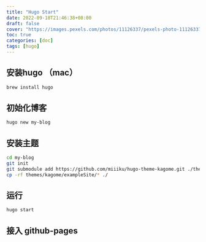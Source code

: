 ```yaml
---
title: "Hugo Start"
date: 2022-09-18T21:46:38+08:00
draft: false
cover: "https://images.pexels.com/photos/11126337/pexels-photo-11126337.jpeg?auto=compress&cs=tinysrgb&w=1260&h=750&dpr=2"
toc: true
categories: [doc]
tags: [hugo]
---
```


## 安装hugo （mac）

```bash
brew install hugo
```
## 初始化博客
```bash
hugo new my-blog
```

## 安装主题
```bash
cd my-blog
git init
git submodule add https://github.com/miiiku/hugo-theme-kagome.git ./themes/kagome
cp -rf themes/kagome/exampleSite/* ./

```

## 运行
```bash
hugo start
```

## 接入 github-pages
